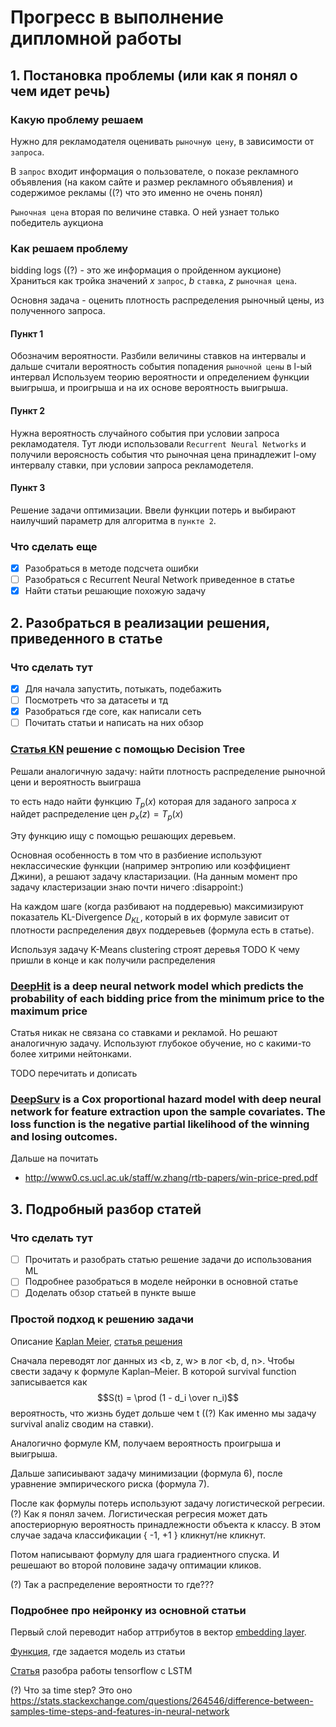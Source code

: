 # Прогресс в выполнение дипломной работы

## 1. Постановка проблемы (или как я понял о чем идет речь)

### Какую проблему решаем
Нужно для рекламодателя оценивать `рыночную цену`, в зависимости от `запроса`.

В `запрос` входит информация о пользователе, о показе рекламного объявления (на каком сайте и размер рекламного объявления) и содержимое рекламы ((?) что это именно не очень понял)

`Рыночная цена` вторая по величине ставка. О ней узнает только победитель аукциона

### Как решаем проблему

bidding logs ((?) - это же информация о пройденном аукционе)
Храниться как тройка значений *x* `запрос`, *b* `ставка`, *z* `рыночная цена`.

Основня задача - оценить плотность распределения рыночный цены, из полученного запроса.

#### Пункт 1
Обозначим вероятности.
Разбили величины ставков на интервалы и дальше считали вероятность события попадения `рыночной цены` в l-ый интервал
Используем теорию вероятности и определением функции выигрыша, и проигрыша и на их основе вероятность выигрыша.
#### Пункт 2
Нужна вероятность случайного события при условии запроса рекламодателя. Тут люди использовали `Recurrent Neural Networks` и получили вероясность события что рыночная цена принадлежит l-ому интервалу ставки, при условии запроса рекламодетеля.
#### Пункт 3
Решение задачи оптимизации. Ввели функции потерь и выбирают наилучший параметр для алгоритма в `пункте 2`.


### Что сделать еще
* [X] Разобраться в методе подсчета ошибки
* [ ] Разобраться с Recurrent Neural Network приведенное в статье
* [X] Найти статьи решающие похожую задачу

## 2. Разобраться в реализации решения, приведенного в статье

### Что сделать тут
* [X] Для начала запустить, потыкать, подебажить
* [ ] Посмотреть что за датасеты и тд
* [X] Разобраться где core, как написали сеть
* [ ] Почитать статьи и написать на них обзор

### [Статья KN](http://apex.sjtu.edu.cn/public/files/members/20160929/functional-bid-lands.pdf) решение с помощью Decision Tree

Решали аналогичную задачу: найти плотность распределение рыночной цени и вероятность выиграша

то есть надо найти функцию $T_p(x)$ которая для заданого запроса $x$ найдет распределение цен $p_x(z) = T_p(x)$

Эту функцию ищу с помощью решающих деревьем.

Основная особенность в том что в разбиение используют неклассические функции (например энтропию или коэффициент Джини), а решают задачу кластаризации. (На данным момент про задачу кластеризации знаю почти ничего :disappoint:)

На каждом шаге (когда разбивают на поддеревью) максимизируют показатель  KL-Divergence $D_{KL}$, который в их формуле зависит от плотности распределения двух поддеревьев (формула есть в статье).

Используя задачу K-Means clustering строят деревья
TODO К чему пришли в конце и как получили распределения

### [DeepHit](https://aaai.org/ocs/index.php/AAAI/AAAI18/paper/view/16160/15945) is a deep neural network model which predicts the probability of each bidding price from the minimum price to the maximum price

Статья никак не связана со ставками и рекламой. Но решают аналогичную задачу. Используют глубокое обучение, но с какими-то более хитрими нейтонками. 

TODO перечитать и дописать


### [DeepSurv](https://arxiv.org/pdf/1606.00931v3.pdf) is a Cox proportional hazard model with deep neural network  for feature extraction upon the sample covariates. The loss function is the negative partial likelihood of the winning and losing outcomes.

Дальше на почитать
- http://www0.cs.ucl.ac.uk/staff/w.zhang/rtb-papers/win-price-pred.pdf

## 3. Подробный разбор статей

### Что сделать тут
* [ ] Прочитать и разобрать статью решение задачи до использования ML
* [ ] Подробнее разобраться в моделе нейронки в основной статье
* [ ] Доделать обзор статьей в пункте выше

### Простой подход к решению задачи
Описание [Kaplan Meier](https://towardsdatascience.com/kaplan-meier-curves-c5768e349479), [статья решения](http://wnzhang.net/papers/unbias-kdd.pdf)

Сначала переводят лог данных из <b, z, w> в лог <b, d, n>. Чтобы свести задачу к формуле Kaplan–Meier. В которой survival function записывается как $$S(t) = \prod (1 - d_i \over n_i)$$ вероятность, что жизнь будет дольше чем t ((?) Как именно мы задачу survival analiz сводим на ставки).

Аналогично формуле KM, получаем вероятность проигрыша и выигрыша.

Дальше записиывают задачу минимизации (формула 6), после уравнение эмпирического риска (формула 7).

После как формулы потерь используют задачу логистической регресии. 
(?) Как я понял зачем. Логистическая регресия может дать апостериорную вероятность принадлежности объекта к классу. В этом случае задача классификации { -1, +1 } кликнут/не кликнут.

Потом написывают формулу для шага градиентного спуска.
И решешают во второй половине задачу оптимации кликов.

(?) Так а распределение вероятности то где???

### Подробнее про нейронку из основной статьи

Первый слой переводит набор аттрибутов в вектор [embedding layer](https://towardsdatascience.com/deep-learning-4-embedding-layers-f9a02d55ac12).

[Функция](https://github.com/SerTelnov/DLF/blob/master/python/BASE_MODEL.py#L244), где задается модель из статьи

[Статья](https://towardsdatascience.com/lstm-by-example-using-tensorflow-feb0c1968537) разобра работы tensorflow с LSTM

(?) Что за time step? Это оно https://stats.stackexchange.com/questions/264546/difference-between-samples-time-steps-and-features-in-neural-network
